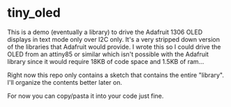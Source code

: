 # tiny_oled
This is a demo (eventually a library) to drive the Adafruit 1306 OLED displays in text mode only over I2C only.  It's a very stripped 
down version of the libraries that Adafruit would provide.  I wrote this so I could drive the OLED from an attiny85 or similar 
which isn't possible with the Adafruit library since it would require 18KB of code space and 1.5KB of ram...

Right now this repo only contains a sketch that contains the entire "library".  I'll organize the contents better later on.  

For now you can copy/pasta it into your code just fine.  
